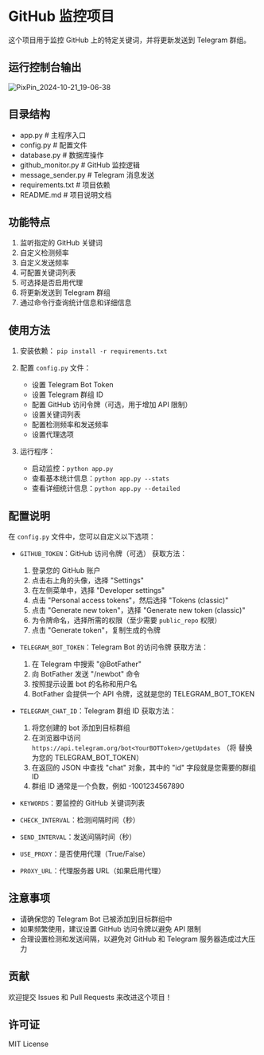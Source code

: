 # GitHub 监控项目

这个项目用于监控 GitHub 上的特定关键词，并将更新发送到 Telegram 群组。

## 运行控制台输出
![PixPin_2024-10-21_19-06-38](https://github.com/user-attachments/assets/c52db853-d5be-479b-a02d-08e997ca7af8)

## 目录结构
   - app.py # 主程序入口
   - config.py # 配置文件
   - database.py # 数据库操作
   - github_monitor.py # GitHub 监控逻辑
   - message_sender.py # Telegram 消息发送
   - requirements.txt # 项目依赖
   - README.md # 项目说明文档

## 功能特点

1. 监听指定的 GitHub 关键词
2. 自定义检测频率
3. 自定义发送频率
4. 可配置关键词列表
5. 可选择是否启用代理
6. 将更新发送到 Telegram 群组
7. 通过命令行查询统计信息和详细信息

## 使用方法

1. 安装依赖：   ```
   pip install -r requirements.txt   ```

2. 配置 `config.py` 文件：
   - 设置 Telegram Bot Token
   - 设置 Telegram 群组 ID
   - 配置 GitHub 访问令牌（可选，用于增加 API 限制）
   - 设置关键词列表
   - 配置检测频率和发送频率
   - 设置代理选项

3. 运行程序：
   - 启动监控：`python app.py`
   - 查看基本统计信息：`python app.py --stats`
   - 查看详细统计信息：`python app.py --detailed`

## 配置说明

在 `config.py` 文件中，您可以自定义以下选项：

- `GITHUB_TOKEN`：GitHub 访问令牌（可选）
  获取方法：
  1. 登录您的 GitHub 账户
  2. 点击右上角的头像，选择 "Settings"
  3. 在左侧菜单中，选择 "Developer settings"
  4. 点击 "Personal access tokens"，然后选择 "Tokens (classic)"
  5. 点击 "Generate new token"，选择 "Generate new token (classic)"
  6. 为令牌命名，选择所需的权限（至少需要 `public_repo` 权限）
  7. 点击 "Generate token"，复制生成的令牌

- `TELEGRAM_BOT_TOKEN`：Telegram Bot 的访问令牌
  获取方法：
  1. 在 Telegram 中搜索 "@BotFather"
  2. 向 BotFather 发送 "/newbot" 命令
  3. 按照提示设置 bot 的名称和用户名
  4. BotFather 会提供一个 API 令牌，这就是您的 TELEGRAM_BOT_TOKEN

- `TELEGRAM_CHAT_ID`：Telegram 群组 ID
  获取方法：
  1. 将您创建的 bot 添加到目标群组
  2. 在浏览器中访问 `https://api.telegram.org/bot<YourBOTToken>/getUpdates`
     （将 <YourBOTToken> 替换为您的 TELEGRAM_BOT_TOKEN）
  3. 在返回的 JSON 中查找 "chat" 对象，其中的 "id" 字段就是您需要的群组 ID
  4. 群组 ID 通常是一个负数，例如 -1001234567890

- `KEYWORDS`：要监控的 GitHub 关键词列表
- `CHECK_INTERVAL`：检测间隔时间（秒）
- `SEND_INTERVAL`：发送间隔时间（秒）
- `USE_PROXY`：是否使用代理（True/False）
- `PROXY_URL`：代理服务器 URL（如果启用代理）

## 注意事项

- 请确保您的 Telegram Bot 已被添加到目标群组中
- 如果频繁使用，建议设置 GitHub 访问令牌以避免 API 限制
- 合理设置检测和发送间隔，以避免对 GitHub 和 Telegram 服务器造成过大压力

## 贡献

欢迎提交 Issues 和 Pull Requests 来改进这个项目！

## 许可证

MIT License
